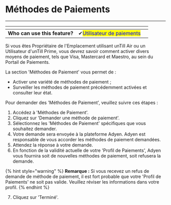 # Méthodes de Paiements

----------

<table data-card-size="large" data-view="cards"><thead><tr><th></th><th></th><th></th></tr></thead><tbody><tr><td><strong>Who can use this feature?</strong></td><td><span data-gb-custom-inline data-tag="emoji" data-code="2714">✔</span><mark style="color:blue;">Utilisateur de paiements</mark></td><td></td></tr></tbody></table>

Si vous êtes Propriétaire de l'Emplacement utilisant unTill Air ou un Utilisateur d'unTill Prime, vous devrez savoir comment activer divers moyens de paiement, tels que Visa, Mastercard et Maestro, au sein du Portail de Paiements. 

La section 'Méthodes de Paiement' vous permet de :

- Activer une variété de méthodes de paiement ;
- Surveiller les méthodes de paiement précédemment activées et consulter leur état.

Pour demander des 'Méthodes de Paiement', veuillez suivre ces étapes :

1. Accédez à 'Méthodes de Paiement'.
2. Cliquez sur 'Demander une méthode de paiement'.
3. Sélectionnez les 'Méthodes de Paiement' spécifiques que vous souhaitez demander.
4. Votre demande sera envoyée à la plateforme Adyen. Adyen est responsable de vous accorder les méthodes de paiement demandées.
5. Attendez la réponse à votre demande.
6. En fonction de la validité actuelle de votre 'Profil de Paiements', Adyen vous fournira soit de nouvelles méthodes de paiement, soit refusera la demande.

{% hint style="warning" %}
**Remarque :** Si vous recevez un refus de demande de méthode de paiement, il est fort probable que votre 'Profil de Paiements' ne soit pas valide. Veuillez réviser les informations dans votre profil.
{% endhint %}

7. Cliquez sur 'Terminé'.


